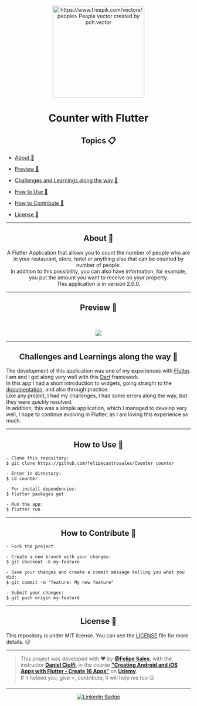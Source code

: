    <p align="center">
      <img src="https://user-images.githubusercontent.com/59374587/91565701-0248c880-e919-11ea-89d9-bd17dfcf160e.png" width="250px" alt="https://www.freepik.com/vectors/people> People vector created by pch.vector"/>
   </p>

   <h1 align="center">Counter with Flutter</h1>

   <h2 align="center">Topics 📋</h2>

   <p>
   
- [About 📖](#about-)

- [Preview 📱](#preview-)

- [Challenges and Learnings along the way 🤯](#---challenges-and-learnings-along-the-way----)

- [How to Use 🤔](#how-to-use-)

- [How to Contribute 💪](#how-to-contribute-)

- [License 📝](#license-)

---

   <h2 align="center">About 📖</h2>
   
   <p align="center">
      A Flutter Application that allows you to count the number of people who are in your restaurant, store, hotel or anything else that can be counted by number of people. <br>
      In addition to this possibility, you can also have information, for example, you put the amount you want to receive on your property.<br>
      This application is in version 2.0.0.

   </p>

---

   <h2 align="center">Preview 📱</h2><br>

   <p align="center">
   <img src="assets/images/demo/CounterAppDemo1.gif">
   </p>

---

   <h2 align="center">
   Challenges and Learnings along the way 🤯
   </h2>

   The development of this application was one of my experiences with [Flutter](https://flutter.dev/). I am and I get along very well with this [Dart](https://dart.dev/) framework.<br>
   In this app I had a short introduction to widgets, going straight to the [documentation](https://flutter.dev/docs), and also through practice.<br>
   Like any project, I had my challenges, I had some errors along the way, but they were quickly resolved.<br>
   In addition, this was a simple application, which I managed to develop very well, I hope to continue evolving in Flutter, as I am loving this experience so much.

---

   <h2 align="center">How to Use 🤔</h2>

   ```   
   - Clone this repository:
   $ git clone https://github.com/felipecastrosales/Counter counter

   - Enter in directory:
   $ cd counter

   - For install dependencies:
   $ flutter packages get

   - Run the app: 
   $ flutter run
   ```

   ---

   <h2 align="center">How to Contribute 💪</h2>

   ```
   - Fork the project 

   - Create a new branch with your changes:
   $ git checkout -b my-feature

   - Save your changes and create a commit message telling you what you did:
   $ git commit -m "feature: My new feature"

   - Submit your changes:
   $ git push origin my-feature
   ```

---

   <h2 align="center">License 📝</h2>

   This repository is under MIT license. You can see the [LICENSE](https://github.com/felipecastrosales/Counter/blob/master/LICENSE) file for more details. 😉

   ---

   >This project was developed with ❤️ by **[@Felipe Sales](https://www.linkedin.com/in/felipecastrosales/)**, with the instructor **[Daniel Ciolfi](https://linkedin.com/in/danielciolfi)**, in the course  **["Creating Android and iOS Apps with Flutter - Create 16 Apps"](https://www.udemy.com/course/curso-completo-flutter-app-android-ios/learn/?referralCode=1355952A966260D40D18)** on **[Udemy](https://www.udemy.com/)**. <br>
   If it helped you, give ⭐, contribute, it will help me too 😉

---

   <div align="center">

   [![Linkedin Badge](https://img.shields.io/badge/-Felipe%20Sales-292929?style=flat-square&logo=Linkedin&logoColor=white&link=https://www.linkedin.com/in/felipecastrosales/)](https://www.linkedin.com/in/felipecastrosales/)

   </div>
